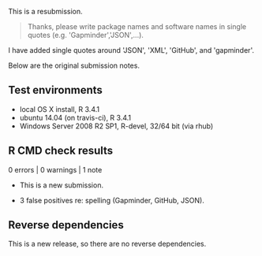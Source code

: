 This is a resubmission.

> Thanks, please write package names and software names in single quotes (e.g. 'Gapminder','JSON',...).

I have added single quotes around 'JSON', 'XML', 'GitHub', and 'gapminder'.

Below are the original submission notes.

## Test environments
* local OS X install, R 3.4.1
* ubuntu 14.04 (on travis-ci), R 3.4.1
* Windows Server 2008 R2 SP1, R-devel, 32/64 bit (via rhub)

## R CMD check results

0 errors | 0 warnings | 1 note

* This is a new submission.

* 3 false positives re: spelling (Gapminder, GitHub, JSON).

## Reverse dependencies

This is a new release, so there are no reverse dependencies.
